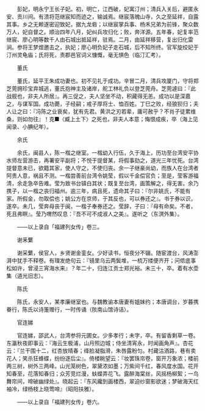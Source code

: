 <!-- { "loadSidebar": true } -->
　　彭妃，明永宁王长子妃。初，明亡，江西破，妃寓汀州；清兵入关后，避匿永安、贡川间。有溃将范继宸知而迹之，输诚焉。继宸落魄山寺，久之至延祥，自露其事。乡之无赖遂密迎致妃，据九龙砦；以继宸掌兵事、杨禾兄弟为前锋，聚众数万人，妃自督之。顺治四年八月，妃纠兵攻归化；败，奔洋源。五年春，妃复率范继宸、廖心明等数千人由石城出抵延祥，驻焉。二月，由延祥移营，复出归化雷涧。参将王梦煜邀击之，执妃；廖心明负妃子走石城，后不知所终。官军旋绞妃于汀州灵龟庙；氏将死，责郡邑官词义慷慨，毫无惧色（临汀汇考）。

　　董氏

　　董氏，延平王朱成功妻也。初不见礼于成功。辛冒二月，清兵攻厦门，守将郑芝莞拥珍宝弃城逃，董氏抱神主及诸岸，舵工林礼负以登芝莞舟。芝莞遽曰：『此战舰也，非夫人所居』。再三促之，夫人坚坐不动，积藏得无恙。成功以是深嘉之，与谋军国。成功薨，子经嗣；戒子厚将士、恤百姓。丁巳之败，经狼狈归；夫人让之曰：『冯陈之业衰矣，犹有先君。黄洪之刃若辈，庸可赦乎？不肖子徒累维桑，则如勿往』！克■〈臧上土下〉之死也，非夫人本意；悔恨成疾，卒（海上见闻录、小腆纪年）。

　　余氏

　　余氏，闽县人，陈一楷之继室。一楷幼入行伍，久于海上，历功至台湾安平协水师左营游击，再署安平副将；不悦于提督某，将假事劾之，道光三年忧死。台湾提督意未已，欲籍其家，使人守之，不使归丧。余一子继豪尚幼，而族人在台湾者阿贵人意，祸且不测。一楷尝善前台湾令姚莹，假以千金偿官负；至是，莹客游福清，余走急卒告难。莹为致书台镇白其状；既复至台湾，画策解之，得无害。余乃携子，以一楷之丧归福州。逾三年，病且死，遗命其子曰：『尔非姚氏，不能有家。所假金，勿取偿也；姚公方在京师，于其反也，可以券还之』。书于券以识，遂卒。未几，莹奔母丧于闽，一楷子奉券还之。莹辞，子曰：『母有命矣。不者，死且弗瞑』。莹乃喟然叹息：『吾不可不成淑人之美』。遂听之（东溟外集）。

　　——以上录自「福建列女传」卷三。

　　谢釆蘩

　　谢采蘩，侯官人，乡贤谢金銮女。少好读书，恒夜分不辍。随宦渡台，风涛澎湃中犹手不释卷。有理发绝句云：『镜里乌云两鬓堆，一梳万缕便齐开；问侬底事松如许，曾浸三宵海水来』？年二十，归连江贡士郑光裕。未三十，卒。着有水壶集（道光旧志）。

　　陈氏

　　陈氏，永安人，某孝廉继室也。与魏教谕本唐妻有姐妹约；本唐调台，岁暮携眷行，陈氏以诗箑赠行，一时传诵（陔南山馆诗话）。

　　官连娣

　　官连娣，邵武人，台湾参将元圃女。少多孝行；未字，卒。有留香剩草一卷。东瀛秋夜即事云：『海云生极浦，山月照边城；侍坐清宵永，时闻画角声』。杏花云：『兰干围十二，红杏放晴春；绛脸凝脂滑，朱唇露粉匀。村藏沽酒路，巷有卖花人；笑杀狂蜂蝶，纷纷逐后尘』。倚楼眺望云：『妆罢珠帘卷，窗开万象浓；楼前两三树，树外三两峰。山光笼树色，翠黛浓如墨；万紫间千红，春风度水国。花开知春至，花落知春归；众芳竞烂漫，蚨蝶弄花飞。露醉海棠丝，风摇杨柳絮；一鸟舞帘间，啼破幽绿处』。晓起云：『东风纔到画楼西，翠迫纱窗影欲迷；梦破海天红袖冷，绿杨枝上晓莺啼』（昭阳扶雅）。

　　——以上录自「福建列女传」卷六。  
